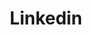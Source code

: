 ---
title: Linkedin
icon: carbon:logo-linkedin
url: https://www.linkedin.com/in/uriel-yafté-sánchez-almaguer-b623b8285
---